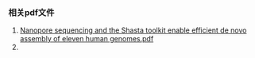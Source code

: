 ### 相关pdf文件
1. [Nanopore sequencing and the Shasta toolkit enable efficient de novo assembly of eleven human genomes.pdf](https://www.nature.com/articles/s41587-020-0503-6)
2. 

